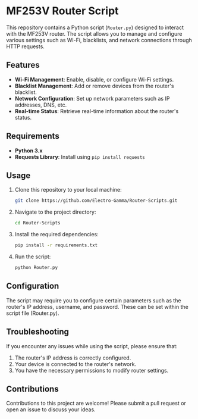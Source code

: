 # MF253V Router Script

This repository contains a Python script (`Router.py`) designed to interact with the MF253V router. The script allows you to manage and configure various settings such as Wi-Fi, blacklists, and network connections through HTTP requests.

## Features

- **Wi-Fi Management**: Enable, disable, or configure Wi-Fi settings.
- **Blacklist Management**: Add or remove devices from the router's blacklist.
- **Network Configuration**: Set up network parameters such as IP addresses, DNS, etc.
- **Real-time Status**: Retrieve real-time information about the router's status.

## Requirements

- **Python 3.x**
- **Requests Library**: Install using `pip install requests`

## Usage

1. Clone this repository to your local machine:
   ```bash
   git clone https://github.com/Electro-Gamma/Router-Scripts.git
    ```
2. Navigate to the project directory:
   ```bash
   cd Router-Scripts
    ```
3. Install the required dependencies:
   ```bash
   pip install -r requirements.txt
    ```
4. Run the script:
   ```bash
   python Router.py
    ```
	
## Configuration

The script may require you to configure certain parameters such as the router's IP address, username, and password. These can be set within the script file (Router.py).

## Troubleshooting

If you encounter any issues while using the script, please ensure that:

1. The router's IP address is correctly configured.
2. Your device is connected to the router's network.
3. You have the necessary permissions to modify router settings.	

## Contributions

Contributions to this project are welcome! Please submit a pull request or open an issue to discuss your ideas.

